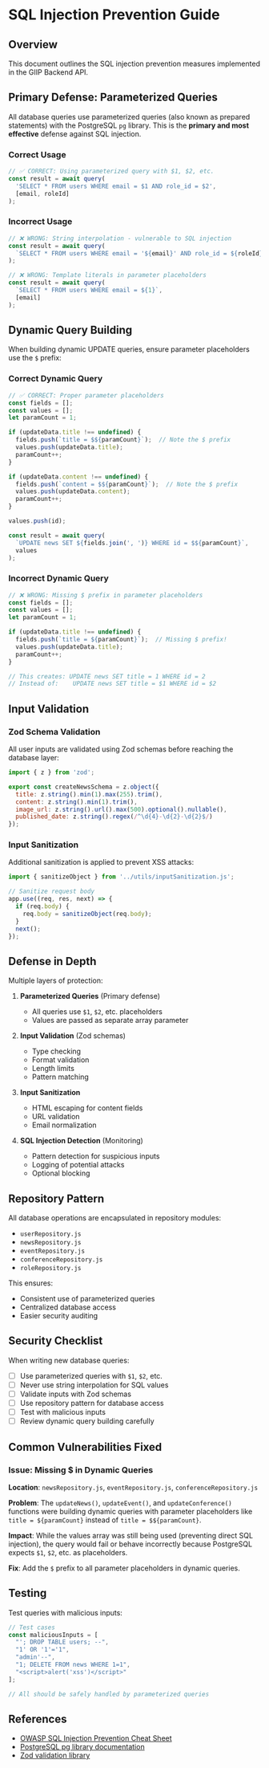 # SQL Injection Prevention Guide

## Overview

This document outlines the SQL injection prevention measures implemented in the GIIP Backend API.

## Primary Defense: Parameterized Queries

All database queries use parameterized queries (also known as prepared statements) with the PostgreSQL `pg` library. This is the **primary and most effective** defense against SQL injection.

### Correct Usage

```javascript
// ✅ CORRECT: Using parameterized query with $1, $2, etc.
const result = await query(
  'SELECT * FROM users WHERE email = $1 AND role_id = $2',
  [email, roleId]
);
```

### Incorrect Usage

```javascript
// ❌ WRONG: String interpolation - vulnerable to SQL injection
const result = await query(
  `SELECT * FROM users WHERE email = '${email}' AND role_id = ${roleId}`
);

// ❌ WRONG: Template literals in parameter placeholders
const result = await query(
  `SELECT * FROM users WHERE email = ${1}`,
  [email]
);
```

## Dynamic Query Building

When building dynamic UPDATE queries, ensure parameter placeholders use the `$` prefix:

### Correct Dynamic Query

```javascript
// ✅ CORRECT: Proper parameter placeholders
const fields = [];
const values = [];
let paramCount = 1;

if (updateData.title !== undefined) {
  fields.push(`title = $${paramCount}`);  // Note the $ prefix
  values.push(updateData.title);
  paramCount++;
}

if (updateData.content !== undefined) {
  fields.push(`content = $${paramCount}`);  // Note the $ prefix
  values.push(updateData.content);
  paramCount++;
}

values.push(id);

const result = await query(
  `UPDATE news SET ${fields.join(', ')} WHERE id = $${paramCount}`,
  values
);
```

### Incorrect Dynamic Query

```javascript
// ❌ WRONG: Missing $ prefix in parameter placeholders
const fields = [];
const values = [];
let paramCount = 1;

if (updateData.title !== undefined) {
  fields.push(`title = ${paramCount}`);  // Missing $ prefix!
  values.push(updateData.title);
  paramCount++;
}

// This creates: UPDATE news SET title = 1 WHERE id = 2
// Instead of:    UPDATE news SET title = $1 WHERE id = $2
```

## Input Validation

### Zod Schema Validation

All user inputs are validated using Zod schemas before reaching the database layer:

```javascript
import { z } from 'zod';

export const createNewsSchema = z.object({
  title: z.string().min(1).max(255).trim(),
  content: z.string().min(1).trim(),
  image_url: z.string().url().max(500).optional().nullable(),
  published_date: z.string().regex(/^\d{4}-\d{2}-\d{2}$/)
});
```

### Input Sanitization

Additional sanitization is applied to prevent XSS attacks:

```javascript
import { sanitizeObject } from '../utils/inputSanitization.js';

// Sanitize request body
app.use((req, res, next) => {
  if (req.body) {
    req.body = sanitizeObject(req.body);
  }
  next();
});
```

## Defense in Depth

Multiple layers of protection:

1. **Parameterized Queries** (Primary defense)
   - All queries use `$1`, `$2`, etc. placeholders
   - Values are passed as separate array parameter

2. **Input Validation** (Zod schemas)
   - Type checking
   - Format validation
   - Length limits
   - Pattern matching

3. **Input Sanitization**
   - HTML escaping for content fields
   - URL validation
   - Email normalization

4. **SQL Injection Detection** (Monitoring)
   - Pattern detection for suspicious inputs
   - Logging of potential attacks
   - Optional blocking

## Repository Pattern

All database operations are encapsulated in repository modules:

- `userRepository.js`
- `newsRepository.js`
- `eventRepository.js`
- `conferenceRepository.js`
- `roleRepository.js`

This ensures:
- Consistent use of parameterized queries
- Centralized database access
- Easier security auditing

## Security Checklist

When writing new database queries:

- [ ] Use parameterized queries with `$1`, `$2`, etc.
- [ ] Never use string interpolation for SQL values
- [ ] Validate inputs with Zod schemas
- [ ] Use repository pattern for database access
- [ ] Test with malicious inputs
- [ ] Review dynamic query building carefully

## Common Vulnerabilities Fixed

### Issue: Missing $ in Dynamic Queries

**Location**: `newsRepository.js`, `eventRepository.js`, `conferenceRepository.js`

**Problem**: The `updateNews()`, `updateEvent()`, and `updateConference()` functions were building dynamic queries with parameter placeholders like `title = ${paramCount}` instead of `title = $${paramCount}`.

**Impact**: While the values array was still being used (preventing direct SQL injection), the query would fail or behave incorrectly because PostgreSQL expects `$1`, `$2`, etc. as placeholders.

**Fix**: Add the `$` prefix to all parameter placeholders in dynamic queries.

## Testing

Test queries with malicious inputs:

```javascript
// Test cases
const maliciousInputs = [
  "'; DROP TABLE users; --",
  "1' OR '1'='1",
  "admin'--",
  "1; DELETE FROM news WHERE 1=1",
  "<script>alert('xss')</script>"
];

// All should be safely handled by parameterized queries
```

## References

- [OWASP SQL Injection Prevention Cheat Sheet](https://cheatsheetseries.owasp.org/cheatsheets/SQL_Injection_Prevention_Cheat_Sheet.html)
- [PostgreSQL pg library documentation](https://node-postgres.com/features/queries)
- [Zod validation library](https://zod.dev/)
